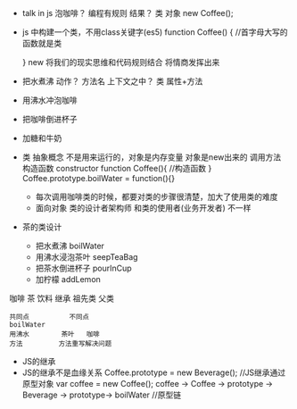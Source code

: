 - talk in js
泡咖啡？
编程有规则
结果？
类 对象
new Coffee();

- js 中构建一个类，不用class关键字(es5)
  function Coffee() {   //首字母大写的函数就是类

  }
  new   将我们的现实思维和代码规则结合 将情商发挥出来

- 把水煮沸      动作？  方法名  上下文之中？ 类 属性+方法
- 用沸水冲泡咖啡
- 把咖啡倒进杯子
- 加糖和牛奶

- 类 抽象概念 不是用来运行的，对象是内存变量 对象是new出来的
  调用方法 构造函数 constructor
  function Coffee(){
      //构造函数
  }
  Coffee.prototype.boilWater = function(){}
  - 每次调用咖啡类的时候，都要对类的步骤很清楚，加大了使用类的难度
  - 面向对象
    类的设计者架构师 和类的使用者(业务开发者) 不一样

- 茶的类设计
  - 把水煮沸    boilWater
  - 用沸水浸泡茶叶   seepTeaBag
  - 把茶水倒进杯子  pourInCup
  - 加柠檬      addLemon

咖啡 茶 饮料  继承
祖先类 父类 

    共同点          不同点
    boilWater      
    用沸水        茶叶   咖啡
    方法         方法重写解决问题

- JS的继承
- JS的继承不是血缘关系
  Coffee.prototype = new Beverage();    //JS继承通过 原型对象
  var coffee = new Coffee();
  coffee -> Coffee -> prototype -> Beverage -> prototype-> boilWater  //原型链